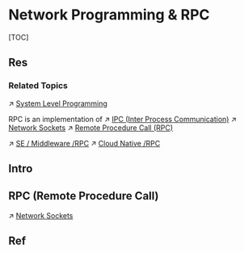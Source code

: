 # Network Programming & RPC

[TOC]



## Res
### Related Topics
↗ [System Level Programming](../../🥷🏼%20Operating%20System%20(Engineering%20Part)/📟%20System%20Level%20Programming/System%20Level%20Programming.md)

RPC is an implementation of ↗ [IPC (Inter Process Communication)](../../🧬%20Computer%20System/Operating%20System%20(Theory%20Part)/OS%20Processes%20Management%20(CPU%20+%20Main%20Memory%20Resource)/IPC%20(Inter%20Process%20Communication)/IPC%20(Inter%20Process%20Communication).md)
↗ [Network Sockets](../../🧬%20Computer%20System/Operating%20System%20(Theory%20Part)/OS%20IO%20System/IO%20Generality%20(via%20Abstraction)/🛜%20Network%20Sockets/Network%20Sockets.md)
↗ [Remote Procedure Call (RPC)](../../🧬%20Computer%20System/Operating%20System%20(Theory%20Part)/OS%20IO%20System/IO%20Generality%20(via%20Abstraction)/🛜%20Network%20Sockets/Remote%20Procedure%20Call%20(RPC).md)

↗ [SE / Middleware /RPC](../../../Software%20Engineering/👾%20Web%20Development/🥪%20Middleware/RPC%20Services/RPC%20Services.md)
↗ [Cloud Native /RPC](../../../Software%20Engineering/☁️%20Cloud%20Computing%20&%20Cloud%20Native/Cloud%20Operating%20System%20&%20Platform%20(System%20Level%20Engineering)/🥋%20Orchestration%20&%20Management/Cloud%20RPC%20Services.md)



## Intro



## RPC (Remote Procedure Call)
↗ [Network Sockets](../../🧬%20Computer%20System/Operating%20System%20(Theory%20Part)/OS%20IO%20System/IO%20Generality%20(via%20Abstraction)/🛜%20Network%20Sockets/Network%20Sockets.md)



## Ref
